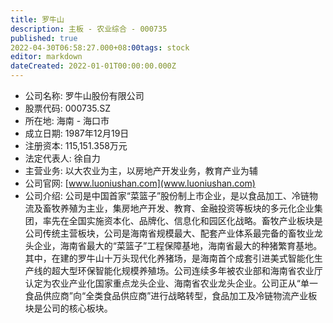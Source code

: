 ```yaml
---
title: 罗牛山
description: 主板 - 农业综合 - 000735
published: true
2022-04-30T06:58:27.000+08:00tags: stock
editor: markdown
dateCreated: 2022-01-01T00:00:00.000Z
---
```


- 公司名称: 罗牛山股份有限公司
- 股票代码: 000735.SZ
- 所在地: 海南 - 海口市
- 成立日期: 1987年12月19日
- 注册资本: 115,151.358万元
- 法定代表人: 徐自力
- 主营业务: 以大农业为主，以房地产开发业务，教育产业为辅
- 公司官网: [www.luoniushan.com](www.luoniushan.com)
- 公司介绍: 公司是中国首家“菜篮子”股份制上市企业，是以食品加工、冷链物流及畜牧养殖为主业，集房地产开发、教育、金融投资等板块的多元化企业集团，率先在全国实施资本化、品牌化、信息化和园区化战略。畜牧产业板块是公司传统主营板块，公司是海南省规模最大、配套产业体系最完备的畜牧业龙头企业，海南省最大的“菜篮子”工程保障基地，海南省最大的种猪繁育基地。其中，在建的罗牛山十万头现代化养猪场，是海南首个成套引进美式智能化生产线的超大型环保智能化规模养殖场。公司连续多年被农业部和海南省农业厅认定为农业产业化国家重点龙头企业、海南省农业龙头企业。公司正从“单一食品供应商”向“全类食品供应商”进行战略转型，食品加工及冷链物流产业板块是公司的核心板块。


